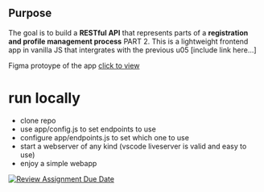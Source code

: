## Purpose

The goal is to build a **RESTful API** that represents parts of a **registration and profile management process** PART 2. This is a lightweight frontend app in vanilla JS that intergrates with the previous u05 [include link here...]

Figma protoype of the app [click to view](https://www.figma.com/proto/rBRGaMzm8jr05s2CDWmAJf/Untitled?node-id=677-499&t=pAXjPcdDmpsNQW5m-1&scaling=scale-down&content-scaling=fixed&page-id=0%3A1&starting-point-node-id=677%3A499&show-proto-sidebar=1)

# run locally  
- clone repo
- use app/config.js to set endpoints to use
- configure app/endpoints.js to set which one to use
- start a webserver of any kind (vscode liveserver is valid and easy to use)
- enjoy a simple webapp

[![Review Assignment Due Date](https://classroom.github.com/assets/deadline-readme-button-22041afd0340ce965d47ae6ef1cefeee28c7c493a6346c4f15d667ab976d596c.svg)](https://classroom.github.com/a/jvJQvZ5i)


